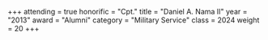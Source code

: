 +++
attending = true
honorific = "Cpt."
title     = "Daniel A. Nama II"
year      = "2013"
award     = "Alumni"
category  = "Military Service"
class     = 2024
weight    = 20
+++